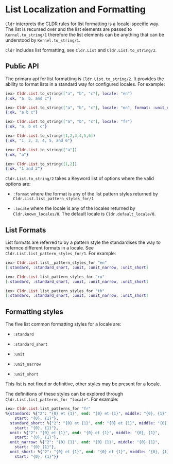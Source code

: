 # List Localization and Formatting

`Cldr` interprets the CLDR rules for list formatting is a locale-specific way.  The list is recursed over and the list elements are passed to `Kernel.to_string/1` therefore the list elements can be anything that can be understood by `Kernel.to_string/1`.

`Cldr` includes list formatting, see `Cldr.List` and `Cldr.List.to_string/2`.

## Public API

The primary api for list formatting is `Cldr.List.to_string/2`.  It provides the ability to format lists in a standard way for configured locales. For example:

```elixir
iex> Cldr.List.to_string(["a", "b", "c"], locale: "en")
{:ok, "a, b, and c"}

iex> Cldr.List.to_string(["a", "b", "c"], locale: "en", format: :unit_narrow)
{:ok, "a b c"}

iex> Cldr.List.to_string(["a", "b", "c"], locale: "fr")
{:ok, "a, b et c"}

iex> Cldr.List.to_string([1,2,3,4,5,6])
{:ok, "1, 2, 3, 4, 5, and 6"}

iex> Cldr.List.to_string(["a"])
{:ok, "a"}

iex> Cldr.List.to_string([1,2])
{:ok, "1 and 2"}
```

`Cldr.List.to_string/2` takes a Keyword list of options where the valid options are:

* `:format` where the format is any of the list pattern styles returned by `Cldr.List.list_pattern_styles_for/1`

* `:locale` where the locale is any of the locales returned by `Cldr.known_locales/0`.  The default locale is `Cldr.default_locale/0`.

## List Formats

List formats are referred to by a pattern style the standardises the way to refernce different formats in a locale.  See `Cldr.List.list_pattern_styles_for/1`.  For example:

```elixir
iex> Cldr.List.list__pattern_styles_for "en"
[:standard, :standard_short, :unit, :unit_narrow, :unit_short]

iex> Cldr.List.list_pattern_styles_for "ru"
[:standard, :standard_short, :unit, :unit_narrow, :unit_short]

iex> Cldr.List.list_pattern_styles_for "th"
[:standard, :standard_short, :unit, :unit_narrow, :unit_short]
```

## Formatting styles

The five list common formatting styles for a locale are:

* `:standard`

* `:standard_short`

* `:unit`

* `:unit_narrow`

* `:unit_short`

This list is not fixed or definitive, other styles may be present for a locale.

The definitions of these styles can be explored through `Cldr.List.list_patterns_for "locale"`. For example:

```elixir
iex> Cldr.List.list_patterns_for "fr"
%{standard: %{"2": "{0} et {1}", end: "{0} et {1}", middle: "{0}, {1}",
    start: "{0}, {1}"},
  standard_short: %{"2": "{0} et {1}", end: "{0} et {1}", middle: "{0}, {1}",
    start: "{0}, {1}"},
  unit: %{"2": "{0} et {1}", end: "{0} et {1}", middle: "{0}, {1}",
    start: "{0}, {1}"},
  unit_narrow: %{"2": "{0} {1}", end: "{0} {1}", middle: "{0} {1}",
    start: "{0} {1}"},
  unit_short: %{"2": "{0} et {1}", end: "{0} et {1}", middle: "{0}, {1}",
    start: "{0}, {1}"}}
```
